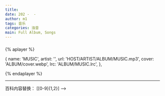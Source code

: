 ```yaml
---
title: 
date: 202 -  - 
author: m1
tags: 音乐
categories: 浊音
main: Full Album, Songs
---
```


### 

{% aplayer  %}

{
name: 'MUSIC',
artist: '',
url: 'HOST/ARTIST/ALBUM/MUSIC.mp3',
cover: 'ALBUM/cover.webp',
lrc: 'ALBUM/MUSIC.lrc',
},

{% endaplayer %}

---

<!--
<link rel="stylesheet" href="/css/APlayer.min.css">
<div id="aplayer"></div>
<script src="/js/APlayer.min.js"></script>
<script>
    const ap = new APlayer({
    container: document.getElementById('aplayer'),
    lrcType: 3,
    loop: 'none',
    audio: [
        {
        name: '',
        artist: '',
        url: '.m4a',
        cover: '.jpg',
        lrc: '.lrc',
        },
    ]
});
</script>
-->

百科内容替换： \[[0-9]{1,2}\]  -->  
